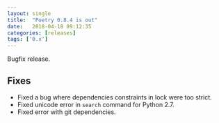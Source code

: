 ```yaml
---
layout: single
title:  "Poetry 0.8.4 is out"
date:   2018-04-18 09:12:35
categories: [releases]
tags: ['0.x']
---
```


Bugfix release.


## Fixes

- Fixed a bug where dependencies constraints in lock were too strict.
- Fixed unicode error in `search` command for Python 2.7.
- Fixed error with git dependencies.
